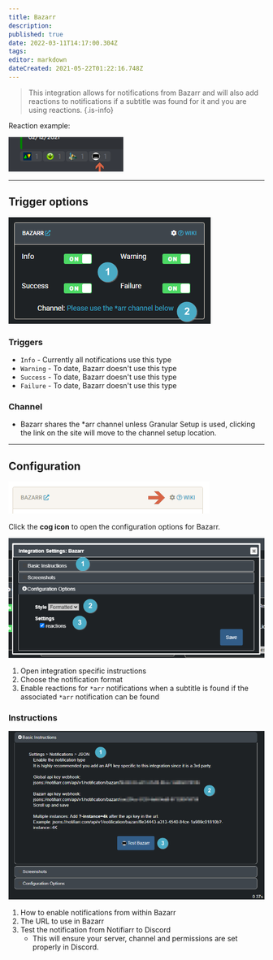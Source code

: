 ```yaml
---
title: Bazarr
description: 
published: true
date: 2022-03-11T14:17:00.304Z
tags: 
editor: markdown
dateCreated: 2021-05-22T01:22:16.748Z
---
```


> This integration allows for notifications from Bazarr and will also add reactions to notifications if a subtitle was found for it and you are using reactions.
{.is-info}

Reaction example:

![reaction.png](/bazarr/reaction.png)

---

## Trigger options

![triggers-channels.png](/bazarr/triggers-channels.png)

### Triggers

- `Info` - Currently all notifications use this type
- `Warning` - To date, Bazarr doesn't use this type
- `Success` - To date, Bazarr doesn't use this type
- `Failure` - To date, Bazarr doesn't use this type

### Channel

- Bazarr shares the *arr channel unless Granular Setup is used, clicking the link on the site will move to the channel setup location.

---

## Configuration

![open-configuration.png](/bazarr/open-configuration.png)

Click the **cog icon** to open the configuration options for Bazarr.

![configuration.png](/bazarr/configuration.png)

1. Open integration specific instructions
1. Choose the notification format
1. Enable reactions for `*arr` notifications when a subtitle is found if the associated `*arr` notification can be found

### Instructions

![instructions.png](/bazarr/instructions.png)

1. How to enable notifications from within Bazarr
1. The URL to use in Bazarr
1. Test the notification from Notifiarr to Discord
    - This will ensure your server, channel and permissions are set properly in Discord.